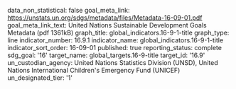 data_non_statistical: false
goal_meta_link: https://unstats.un.org/sdgs/metadata/files/Metadata-16-09-01.pdf
goal_meta_link_text: United Nations Sustainable Development Goals Metadata (pdf 1361kB)
graph_title: global_indicators.16-9-1-title
graph_type: line
indicator_number: 16.9.1
indicator_name: global_indicators.16-9-1-title
indicator_sort_order: 16-09-01
published: true
reporting_status: complete
sdg_goal: '16'
target_name: global_targets.16-9-title
target_id: '16.9'
un_custodian_agency: United Nations Statistics Division (UNSD), United Nations International
  Children's Emergency Fund (UNICEF)
un_designated_tier: '1'